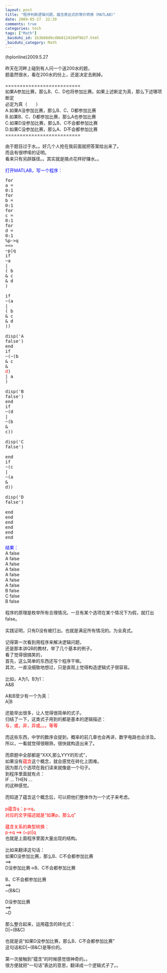 ```yaml
---
layout: post
title: "程序判断逻辑问题，蕴含表达式的等价转换（MATLAB)"
date: 2009-05-27  22:39
comments: true
categories: tech
tags: ["Math"]
_baiduhi_id: 1b3b68d9cd8b812410df9b2f.html
_baiduhi_category: Math
---
```


(hplonline)2009.5.27<br/><br/>
昨天在河畔上碰到有人问一个送200水的题，<br/>
题虽然很水，看在200水的份上，还是决定去刷掉。<br/><br/>
==========================<br/>
如果A参加比赛，那么B、C、D也将参加比赛。如果上述断定为真，那么下述哪项断定 <br/>
必定为真（　　） <br/>
A.如果A没参加比赛，那么B、C、D都参加比赛 <br/>
B.如果B、C、D都参加比赛，那么A也参加比赛 <br/>
C.如果D没参加比赛，那么B、C不会都参加比赛 <br/>
D.如果C没参加比赛，那么A、D不会都参加比赛 <br/>
==========================<br/><br/>
由于题目过于水。。好几个人抢在我前面就把答案给出来了。<br/>
而且有很啰嗦的证明。<br/>
看来只有另辟蹊径。。其实就是搞点花样好赚水。。<br/><br/><font color="#0000ff">打开MATLAB，写一个程序：</font><br/><pre class="prettyprint"><span class="kwd">for</span><span class="pln"> a </span><span class="pun">=</span><span class="pln"> </span><span class="lit">0</span><span class="pun">:</span><span class="lit">1</span><span class="pln"><br/></span><span class="kwd">for</span><span class="pln"> b </span><span class="pun">=</span><span class="pln"> </span><span class="lit">0</span><span class="pun">:</span><span class="lit">1</span><span class="pln"><br/></span><span class="kwd">for</span><span class="pln"> c </span><span class="pun">=</span><span class="pln"> </span><span class="lit">0</span><span class="pun">:</span><span class="lit">1</span><span class="pln"><br/></span><span class="kwd">for</span><span class="pln"> d </span><span class="pun">=</span><span class="pln"> </span><span class="lit">0</span><span class="pun">:</span><span class="lit">1</span><span class="pln"><br/></span><span class="pun">%</span><span class="pln">p</span><span class="pun">-&gt;</span><span class="pln">q  </span><span class="pun">==&gt;</span><span class="pln"> </span><span class="pun">~</span><span class="pln">p</span><span class="pun">|</span><span class="pln">q<br/></span><span class="kwd">if</span><span class="pln">  </span><span class="pun">~</span><span class="pln">a </span><span class="pun">|</span><span class="pln"> </span><span class="pun">(</span><span class="pln"> b </span><span class="pun">&amp;</span><span class="pln"> c </span><span class="pun">&amp;</span><span class="pln"> d </span><span class="pun">)</span><span class="pln"> <br/></span><span class="kwd">if</span><span class="pln"> </span><span class="pun">~(</span><span class="pln">a </span><span class="pun">|</span><span class="pln"> </span><span class="pun">(</span><span class="pln"> b </span><span class="pun">&amp;</span><span class="pln"> c </span><span class="pun">&amp;</span><span class="pln"> d </span><span class="pun">))</span><span class="pln"> <br/>                        disp</span><span class="pun">(</span><span class="str">'A false'</span><span class="pun">)</span><span class="pln"><br/></span><span class="kwd">end</span><span class="pln"><br/></span><span class="kwd">if</span><span class="pln"> </span><span class="pun">~(~(</span><span class="pln">b </span><span class="pun">&amp;</span><span class="pln"> c </span><span class="pun">&amp;</span><span class="pln"> <font color="#ff0000">d</font></span><span class="pun">)</span><span class="pln"> </span><span class="pun">|</span><span class="pln"> a </span><span class="pun">)</span><span class="pln"> <br/>                        disp</span><span class="pun">(</span><span class="str">'B false'</span><span class="pun">)</span><span class="pln"><br/></span><span class="kwd">end</span><span class="pln"><br/></span><span class="kwd">if</span><span class="pln"> </span><span class="pun">~(</span><span class="pln">d </span><span class="pun">|</span><span class="pln"> </span><span class="pun">~(</span><span class="pln">b </span><span class="pun">&amp;</span><span class="pln"> c</span><span class="pun">))</span><span class="pln"><br/>                        disp</span><span class="pun">(</span><span class="str">'C false'</span><span class="pun">)</span><span class="pln">    <br/></span><span class="kwd">end</span><span class="pln"><br/></span><span class="kwd">if</span><span class="pln"> </span><span class="pun">~(</span><span class="pln">c </span><span class="pun">|</span><span class="pln"> </span><span class="pun">~(</span><span class="pln">a </span><span class="pun">&amp;</span><span class="pln"> d</span><span class="pun">))</span><span class="pln"><br/>                        disp</span><span class="pun">(</span><span class="str">'D false'</span><span class="pun">)</span><span class="pln">    <br/></span><span class="kwd">end</span><span class="pln"><br/></span><span class="kwd">end</span><span class="pln"><br/></span><span class="kwd">end</span><span class="pln"><br/></span><span class="kwd">end</span><span class="pln"><br/></span><span class="kwd">end</span><span class="pln"><br/></span><span class="kwd">end</span><span class="pln"><br/></span></pre>
<font color="#0000ff">结果：</font><br/>
A false<br/>
A false<br/>
A false<br/>
A false<br/>
A false<br/>
A false<br/>
A false<br/>
B false<br/>
C false<br/>
B false<br/><br/>
程序的原理是枚举所有合理情况。一旦有某个选项在某个情况下为假，就打出false。<br/><br/>
实践证明，只有D没有被打出。也就是满足所有情况的。为全真式。<br/><br/>
记得第一次看到用程序来解决逻辑问题，<br/>
还是那本讲QB的教材，举了几个基本的例子。<br/>
看了觉得很搞笑的，<br/>
首先，这么简单的东西还写个程序干嘛。<br/>
其次，一直没细致地想过，只是直观上觉得构造逻辑式子很容易。<br/><br/>
比如，A为1，B为1：<br/>
A&amp;B<br/><br/>
A和B至少有一个为真：<br/>
A|B<br/><br/>
还能举出很多，让人觉得很简单的式子。<br/>
归结了一下，这类式子用到的都是基本的逻辑描述：<br/><font color="#ff0000">与，或，非，异或。。。等等</font><br/><br/>
而这些东西，中学的数序会提到，概率的前几章也会再讲，数字电路也会涉及。<br/>
所以，一看就觉得很眼熟，很快就构造出来了。<br/><br/>
而原题中全部都是“XXX,那么YYY的形式”，<br/>
如果没有<font color="#ff0000">蕴含</font>这个概念，就会感觉在转化上困难。<br/>
因为那几个选项在我们读来就像是一个句子。<br/>
到程序里面就有点：<br/>
IF ... THEN ...<br/>
的这种感觉。<br/><br/>
而知道了蕴含这个概念后，可以把他们整体作为一个式子来考虑。<br/><br/><font color="#ff0000">p蕴含q：p-&gt;q。<br/>
对应的文字描述就是“如果p，那么q”</font><br/><br/><font color="#ff0000">蕴含关系的典型转换：<br/>
p-&gt;q  ==&gt; (~p)|q</font><br/>
也就是上面程序里面大量出现的结构。<br/><br/>
比如来翻译这句话：<br/>
如果D没参加比赛，那么B、C不会都参加比赛 <br/>
==&gt;<br/>
D没参加比赛-&gt;B、C不会都参加比赛<br/><br/>
B、C不会都参加比赛<br/>
==&gt;<br/>
~(B&amp;C)<br/><br/>
D没参加比赛<br/>
==&gt;<br/>
~D<br/><br/>
那么整合起来，运用蕴含的转化式：<br/>
D|~(B&amp;C)<br/><br/>
也就是说“如果D没参加比赛，那么B、C不会都参加比赛"<br/>
这句话和D|~(B&amp;C)是等价的。<br/><br/>
第一次接触到“蕴含”的时候感觉很神奇的。。<br/>
很方便就把“一句话”表达的意思，翻译成一个逻辑式子了。。
